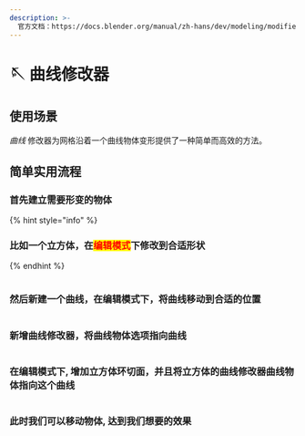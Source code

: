 ```yaml
---
description: >-
  官方文档：https://docs.blender.org/manual/zh-hans/dev/modeling/modifiers/deform/curve.html
---
```


# 🪡 曲线修改器

## 使用场景

_曲线_ 修改器为网格沿着一个曲线物体变形提供了一种简单而高效的方法。

## 简单实用流程

### 首先建立需要形变的物体

{% hint style="info" %}
### 比如一个立方体，在<mark style="color:red;">编辑模式</mark>下修改到合适形状
{% endhint %}

<figure><img src="../.gitbook/assets/添加立方体.gif" alt=""><figcaption></figcaption></figure>

### 然后新建一个曲线，在编辑模式下，将曲线移动到合适的位置

<figure><img src="../.gitbook/assets/曲线移动到合适的位置.gif" alt=""><figcaption></figcaption></figure>

### 新增曲线修改器，将曲线物体选项指向曲线

<figure><img src="../.gitbook/assets/添加曲线修改器.gif" alt=""><figcaption></figcaption></figure>

### 在编辑模式下, 增加立方体环切面，并且将立方体的曲线修改器曲线物体指向这个曲线

<figure><img src="../.gitbook/assets/增加物体环切面.gif" alt=""><figcaption></figcaption></figure>

### 此时我们可以移动物体, 达到我们想要的效果

<figure><img src="../.gitbook/assets/移动物体.gif" alt=""><figcaption></figcaption></figure>

&#x20;








